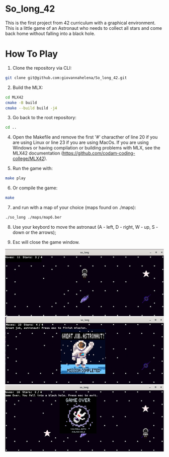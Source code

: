 # So_long_42
This is the first project from 42 curriculum with a graphical environment. This is a little game of an Astronaut who needs to collect all stars and come back home without falling into a black hole.

# How To Play

1) Clone the repository via CLI:
```bash 
git clone git@github.com:giovannahelena/So_long_42.git
```

2) Build the MLX:
```bash 
cd MLX42
cmake -B build
cmake --build build -j4
```

3) Go back to the root repository:
```bash
cd ..
```

4) Open the Makefile and remove the first '#' characther of line 20 if you are using Linux or line 23 if you are using MacOs.
	If you are using Windows or having compilation or building problems with MLX, see the MLX42 documentation
	(https://github.com/codam-coding-college/MLX42).

5) Run the game with:
```bash
make play
```

6) Or compile the game:
```bash 
make
```

7) and run with a map of your choice (maps found on ./maps):
```bash 
./so_long ./maps/map6.ber
```

8) Use your keybord to move the astronaut (A - left, D - right, W - up, S - down or the arrows);

9) Esc will close the game window.

<img src="./readme_utils/prnt1.png">
<img src="./readme_utils/prnt2.png">
<img src="./readme_utils/prnt3.png">